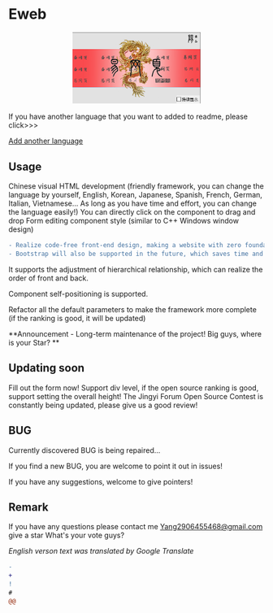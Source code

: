 # Eweb
  <div  align="center">
  <p>
      <img width="50%" src="https://github.com/1234567Yang/Eweb/blob/main/%E6%98%93%E7%BD%91%E9%A1%B51.0/photos/LOGO.png">
  </p>
  
  </div>
  <div class = "language_choose>
  简体中文介绍 >>>[简体中文](README.md)
  <p  align="center">If you have another language that you want to added to readme, please click>>></p><a align="center" href="https://github.com/1234567Yang/Eweb/issues">Add another language</a>
  </div>
  
  
  ## Usage

Chinese visual HTML development (friendly framework, you can change the language by yourself, English, Korean, Japanese, Spanish, French, German, Italian, Vietnamese... As long as you have time and effort, you can change the language easily!)
You can directly click on the component to drag and drop
Form editing component style (similar to C++ Windows window design)
``` diff
- Realize code-free front-end design, making a website with zero foundation is not a dream
- Bootstrap will also be supported in the future, which saves time and looks beautiful
```
It supports the adjustment of hierarchical relationship, which can realize the order of front and back.

Component self-positioning is supported.

Refactor all the default parameters to make the framework more complete (if the ranking is good, it will be updated)


**Announcement - Long-term maintenance of the project! Big guys, where is your Star? **


## Updating soon

Fill out the form now! Support div level, if the open source ranking is good, support setting the overall height!
The Jingyi Forum Open Source Contest is constantly being updated, please give us a good review!

## BUG
Currently discovered BUG is being repaired...

If you find a new BUG, you are welcome to point it out in issues!

If you have any suggestions, welcome to give pointers!

## Remark

If you have any questions please contact me Yang2906455468@gmail.com
give a star
What's your vote guys?




*English verson text was translated by Google Translate*
``` diff
-
+
!
#
@@
```
